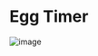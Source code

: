 # Egg Timer 

![image](https://github.com/bugracntp/EggTimer/assets/66384957/5a739ea8-da5a-466b-a6d3-5217035db744)
